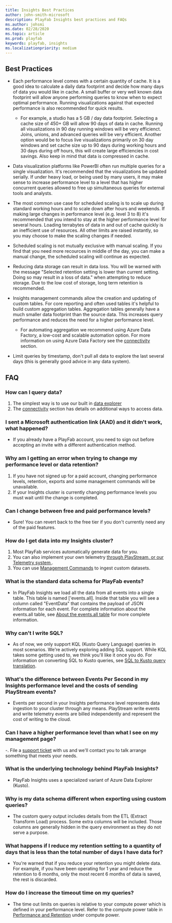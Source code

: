 ```yaml
---
title: Insights Best Practices
author: john-smith-microsoft
description: PlayFab Insights best practices and FAQs
ms.author: johsmi
ms.date: 02/28/2020
ms.topic: article
ms.prod: playfab
keywords: playfab, insights
ms.localizationpriority: medium
---
```


## Best Practices 
- Each performance level comes with a certain quantity of cache. It is a good idea to calculate a daily data footprint and decide how many days of data you would like in cache. A small buffer or very well known data footprint will allow anyone performing queries to know when to expect optimal performance. Running visualizations against that expected performance is also recommended for quick results.
  - For example, a studio has a 5 GB / day data footprint. Selecting a cache size of 450+ GB will allow 90 days of data in cache. Running all visualizations in 90 day running windows will be very efficienct. Joins, unions, and advanced queries will be very efficient. Another option would be to focus live visualizations primarily on 30 day windows and set cache size up to 90 days during working hours and 30 days during off hours, this will create large efficiencies in cost savings. Also keep in mind that data is compressed in cache.


 - Data visualization platforms like PowerBI often run multiple queries for a single visualization. It's recommended that the visualizations be updated serially. If under heavy load, or being used by many users, it may make sense to increase performance level to a level that has higher concurrent queries allowed to free up simultaneous queries for external tools and analysts. 


- The most common use case for scheduled scaling is to scale up during standard working hours and to scale down after hours and weekends. If making large changes in performance level (e.g. level 3 to 8) it's recommended that you intend to stay at the higher performance level for several hours. Loading terrabytes of data in and out of cache quickly is an inefficient use of resources. All other limits are raised instantly, so you may choose to make the scaling changes if needed.


- Scheduled scaling is not mutually exclusive with manual scaling. If you find that you need more recources in middle of the day, you can make a manual change, the scheduled scaling will continue as expected. 


- Reducing data storage can result in data loss. You will be warned with the message "Selected retention setting is lower than current setting. Doing so may result in a loss of data." when attempting to reduce storage. Due to the low cost of storage, long term retention is recommended. 


- Insights management commands allow the creation and updating of custom tables. For core reporting and often used tables it's helpful to build custom aggregation tables. Aggregation tables generally have a much smaller data footprint than the source data. This increases query performance and reduces the need for a higher performance level. 
  - For automating aggregation we recommend using Azure Data Factory, a low-cost and scalable automation option. For more information on using Azure Data Factory see the [connectivity]('https://docs.microsoft.com/gaming/playfab/features/insights/insights/connectivity') section.


- Limit queries by timestamp, don't pull all data to explore the last several days (this is generally good advice in any data system).


## FAQ
### How can I query data?
   1. The simplest way is to use our built in [data explorer]('https://docs.microsoft.com/gaming/playfab/features/insights/explorer/')
   2. The [connectivity]('https://docs.microsoft.com/gaming/playfab/features/insights/insights/connectivity') section has details on additional ways to access data.
### I sent a Microsoft authentication link (AAD) and it didn't work, what happened?
  - If you already have a PlayFab account, you need to sign out before accepting an invite with a different authentication method. 
###  Why am I getting an error when trying to change my performance level or data retention?
   1. If you have not signed up for a paid account, changing performance levels, retention, exports and some management commands will be unavailable. 
   2. If your Insights cluster is currently changing performance levels you must wait until the change is completed.
###  Can I change between free and paid performance levels?
   - Sure! You can revert back to the free tier if you don't currently need any of the paid features.
###  How do I get data into my Insights cluster?
   1. Most PlayFab services automatically generate data for you. 
   2. You can also implement your own telemetry [through PlayStream, or our Telemetry system,]('https://docs.microsoft.com/rest/api/playfab/events/playstream-events'). 
   3. You can use [Management Commands]('https://docs.microsoft.com/gaming/playfab/features/insights/insights/management-commands') to ingest custom datasets.
###  What is the standard data schema for PlayFab events?
   - In PlayFab Insights we load all the data from all events into a single table. This table is named ['events.all]. Inside that table you will see a column called "EventData" that contains the payload of JSON information for each event. For complete information about the events.all table, see [About the events.all table]('https://docs.microsoft.com/gaming/playfab/features/insights/schemas/events-all') for more complete information. 
###  Why can't I write SQL?
   - As of now, we only support KQL (Kusto Query Language) queries in most scenarios. We're actively exploring adding SQL support. While KQL takes some getting used to, we think you'll like it once you do. For information on converting SQL to Kusto queries, see [SQL to Kusto query translation](https://docs.microsoft.com/azure/kusto/query/sqlcheatsheet).
###  What's the difference between Events Per Second in my Insights performance level and the costs of sending PlayStream events?
   - Events per second in your Insights performance level represents data ingestion to your cluster through any means. PlayStream write events and write telemetry events are billed independently and represent the cost of writing to the cloud. 
###  Can I have a higher performance level than what I see on my management page?
   -. File a [support ticket]('https://support.playfab.com/hc/en-us/requests/new') with us and we'll contact you to talk arrange something that meets your needs.
###   What is the underlying technology behind PlayFab Insights?
   - PlayFab Insights uses a specialized variant of Azure Data Explorer (Kusto).
###  Why is my data schema different when exporting using custom queries?
  - The custom query output includes details from the ETL (Extract Transform Load) process. Some extra columns will be included. Those columns are generally hidden in the query environment as they do not serve a purpose.
### What happens if I reduce my retention setting to a quantity of days that is less than the total number of days I have data for?
   - You're warned that if you reduce your retention you might delete data. For example, if you have been operating for 1 year and reduce the retention to 6 months, only the most recent 6 months of data is saved, the rest is discarded.
### How do I increase the timeout time on my queries?
   - The time out limits on queries is relative to your compute power which is defined in your performance level. Refer to the compute power table in [Performance and Retention](https://docs.microsoft.com/gaming/playfab/features/insights/insights/performance-retention) under compute power.